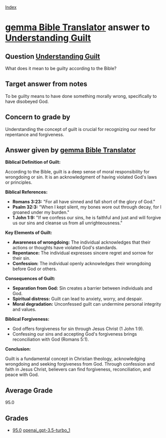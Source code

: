 
[Index](../../../index.md)
# [gemma Bible Translator](../../answering_models/gemma_Bible_Translator.md) answer to [Understanding Guilt](../../questions/Understanding_Guilt.md)

## Question [Understanding Guilt](../../questions/Understanding_Guilt.md)
What does it mean to be guilty according to the Bible?

## Target answer from notes
To be guilty means to have done something morally wrong, specifically to have disobeyed God.

## Concern to grade by
Understanding the concept of guilt is crucial for recognizing our need for repentance and forgiveness.

## Answer given by [gemma Bible Translator](../../answering_models/gemma_Bible_Translator.md)
**Biblical Definition of Guilt:**

According to the Bible, guilt is a deep sense of moral responsibility for wrongdoing or sin. It is an acknowledgment of having violated God's laws or principles.

**Biblical References:**

* **Romans 3:23:** "For all have sinned and fall short of the glory of God."
* **Psalm 32:3:** "When I kept silent, my bones wore out through decay, for I groaned under my burden."
* **1 John 1:9:** "If we confess our sins, he is faithful and just and will forgive us our sins and cleanse us from all unrighteousness."

**Key Elements of Guilt:**

* **Awareness of wrongdoing:** The individual acknowledges that their actions or thoughts have violated God's standards.
* **Repentance:** The individual expresses sincere regret and sorrow for their sin.
* **Confession:** The individual openly acknowledges their wrongdoing before God or others.

**Consequences of Guilt:**

* **Separation from God:** Sin creates a barrier between individuals and God.
* **Spiritual distress:** Guilt can lead to anxiety, worry, and despair.
* **Moral degradation:** Unconfessed guilt can undermine personal integrity and values.

**Biblical Forgiveness:**

* God offers forgiveness for sin through Jesus Christ (1 John 1:9).
* Confessing our sins and accepting God's forgiveness brings reconciliation with God (Romans 5:1).

**Conclusion:**

Guilt is a fundamental concept in Christian theology, acknowledging wrongdoing and seeking forgiveness from God. Through confession and faith in Jesus Christ, believers can find forgiveness, reconciliation, and peace with God.

## Average Grade
95.0

## Grades
 * [95.0](./Understanding_Guilt_grades/openai_gpt-3.5-turbo_1.md) [openai_gpt-3.5-turbo_1](../../grading_models/openai_gpt-3.5-turbo_1.md)
